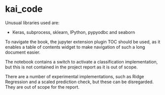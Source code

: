 # kai_code

Unusual libraries used are:
- Keras, subprocess, sklearn, IPython, pypyodbc and seaborn

To navigate the book, the jupyter extension plugin TOC should be used, as it enables a table of contents widget to make navigation of such a long document easier.

The notebook contains a switch to activate a classification implementation, but this is not contained in the project report as it is out of scope.

There are a number of experimental implementations, such as Ridge Regression and a scaled prediction check, but these can be disregarded. They are out of scope for the report.



